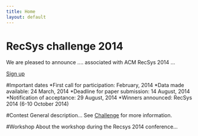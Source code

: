 ```yaml
---
title: Home
layout: default
---
```



<div class="well jumbotron">
    <h1>RecSys challenge 2014</h1>
        <p class="lead">We are pleased to announce .... associated with ACM RecSys 2014 ...</p>
        <p><a class="btn btn-lg btn-success" href="#" role="button">Sign up</a></p>
</div>

#Important dates
*First call for participation: February, 2014
*Data made available: 24 March, 2014
*Deadline for paper submission: 14 August, 2014
*Notification of acceptance: 29 August, 2014
*Winners announced: RecSys 2014 (6-10 October 2014)

#Contest
General description... See [Challenge](/challenge/) for more information.

#Workshop
About the workshop during the Recsys 2014 conference...
